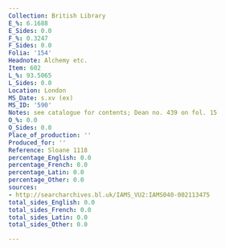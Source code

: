 ```yaml
---
Collection: British Library
E_%: 6.1688
E_Sides: 0.0
F_%: 0.3247
F_Sides: 0.0
Folia: '154'
Headnote: Alchemy etc.
Item: 602
L_%: 93.5065
L_Sides: 0.0
Location: London
MS_Date: s.xv (ex)
MS_ID: '590'
Notes: see catalogue for contents; Dean no. 439 on fol. 15
O_%: 0.0
O_Sides: 0.0
Place_of_production: ''
Produced_for: ''
Reference: Sloane 1118
percentage_English: 0.0
percentage_French: 0.0
percentage_Latin: 0.0
percentage_Other: 0.0
sources:
- http://searcharchives.bl.uk/IAMS_VU2:IAMS040-002113475
total_sides_English: 0.0
total_sides_French: 0.0
total_sides_Latin: 0.0
total_sides_Other: 0.0

---
```

